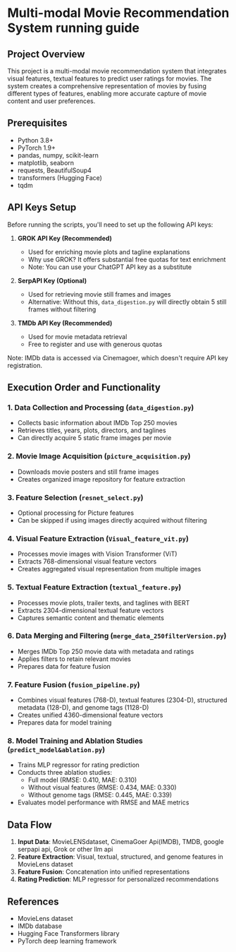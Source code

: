 # Multi-modal Movie Recommendation System running guide

## Project Overview

This project is a multi-modal movie recommendation system that integrates visual features, textual features to predict user ratings for movies. The system creates a comprehensive representation of movies by fusing different types of features, enabling more accurate capture of movie content and user preferences.

## Prerequisites

- Python 3.8+
- PyTorch 1.9+
- pandas, numpy, scikit-learn
- matplotlib, seaborn
- requests, BeautifulSoup4
- transformers (Hugging Face)
- tqdm

## API Keys Setup

Before running the scripts, you'll need to set up the following API keys:

1. **GROK API Key (Recommended)**
   - Used for enriching movie plots and tagline explanations
   - Why use GROK? It offers substantial free quotas for text enrichment
   - Note: You can use your ChatGPT API key as a substitute

2. **SerpAPI Key (Optional)** 
   - Used for retrieving movie still frames and images
   - Alternative: Without this, `data_digestion.py` will directly obtain 5 still frames without filtering

3. **TMDb API Key (Recommended)**
   - Used for movie metadata retrieval
   - Free to register and use with generous quotas

Note: IMDb data is accessed via Cinemagoer, which doesn't require API key registration.

## Execution Order and Functionality

### 1. Data Collection and Processing (`data_digestion.py`)
- Collects basic information about IMDb Top 250 movies
- Retrieves titles, years, plots, directors, and taglines
- Can directly acquire 5 static frame images per movie

### 2. Movie Image Acquisition (`picture_acquisition.py`)
- Downloads movie posters and still frame images
- Creates organized image repository for feature extraction

### 3. Feature Selection (`resnet_select.py`)
- Optional processing for Picture features
- Can be skipped if using images directly acquired without filtering

### 4. Visual Feature Extraction (`Visual_feature_vit.py`)
- Processes movie images with Vision Transformer (ViT)
- Extracts 768-dimensional visual feature vectors
- Creates aggregated visual representation from multiple images

### 5. Textual Feature Extraction (`textual_feature.py`)
- Processes movie plots, trailer texts, and taglines with BERT
- Extracts 2304-dimensional textual feature vectors
- Captures semantic content and thematic elements

### 6. Data Merging and Filtering (`merge_data_250filterVersion.py`)
- Merges IMDb Top 250 movie data with metadata and ratings
- Applies filters to retain relevant movies
- Prepares data for feature fusion

### 7. Feature Fusion (`fusion_pipeline.py`)
- Combines visual features (768-D), textual features (2304-D), structured metadata (128-D), and genome tags (1128-D)
- Creates unified 4360-dimensional feature vectors
- Prepares data for model training

### 8. Model Training and Ablation Studies (`predict_model&ablation.py`)
- Trains MLP regressor for rating prediction
- Conducts three ablation studies:
  - Full model (RMSE: 0.410, MAE: 0.310)
  - Without visual features (RMSE: 0.434, MAE: 0.330)
  - Without genome tags (RMSE: 0.445, MAE: 0.339)
- Evaluates model performance with RMSE and MAE metrics

## Data Flow

1. **Input Data**: MovieLENSdataset, CinemaGoer Api(IMDB), TMDB, google serpapi api, Grok or other llm api
2. **Feature Extraction**: Visual, textual, structured, and genome features in MovieLens dataset
3. **Feature Fusion**: Concatenation into unified representations
4. **Rating Prediction**: MLP regressor for personalized recommendations

## References

- MovieLens dataset
- IMDb database
- Hugging Face Transformers library
- PyTorch deep learning framework